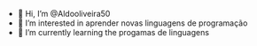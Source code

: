 - 👋 Hi, I’m @Aldooliveira50
- 👀 I’m interested in  aprender novas linguagens de  programação
- 🌱 I’m currently learning  the progamas de linguagens
<!---
Aldooliveira50/Aldooliveira50 is a ✨ special ✨ repository because its `README.md` (this file) appears on your GitHub profile.
You can click the Preview link to take a look at your changes.
--->
